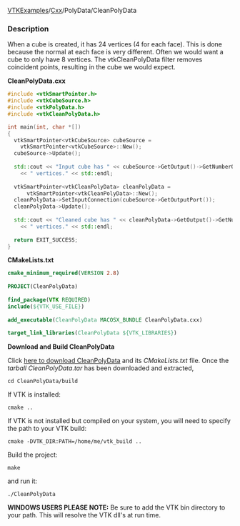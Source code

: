 [VTKExamples](/index/)/[Cxx](/Cxx)/PolyData/CleanPolyData

### Description
When a cube is created, it has 24 vertices (4 for each face). This is done because 
the normal at each face is very different. Often we would want a cube to only have 8 vertices. The vtkCleanPolyData filter removes coincident points, resulting in the cube we would expect.

**CleanPolyData.cxx**
```c++
#include <vtkSmartPointer.h>
#include <vtkCubeSource.h>
#include <vtkPolyData.h>
#include <vtkCleanPolyData.h>

int main(int, char *[])
{
  vtkSmartPointer<vtkCubeSource> cubeSource = 
    vtkSmartPointer<vtkCubeSource>::New();
  cubeSource->Update();
  
  std::cout << "Input cube has " << cubeSource->GetOutput()->GetNumberOfPoints() 
    << " vertices." << std::endl;
    
  vtkSmartPointer<vtkCleanPolyData> cleanPolyData = 
      vtkSmartPointer<vtkCleanPolyData>::New();
  cleanPolyData->SetInputConnection(cubeSource->GetOutputPort());
  cleanPolyData->Update();
  
  std::cout << "Cleaned cube has " << cleanPolyData->GetOutput()->GetNumberOfPoints() 
    << " vertices." << std::endl;
  
  return EXIT_SUCCESS;
}
```
**CMakeLists.txt**
```cmake
cmake_minimum_required(VERSION 2.8)
 
PROJECT(CleanPolyData)
 
find_package(VTK REQUIRED)
include(${VTK_USE_FILE})
 
add_executable(CleanPolyData MACOSX_BUNDLE CleanPolyData.cxx)
 
target_link_libraries(CleanPolyData ${VTK_LIBRARIES})
```

**Download and Build CleanPolyData**

Click [here to download CleanPolyData](https://github.com/lorensen/VTKWikiExamplesTarballs/raw/master/CleanPolyData.tar) and its *CMakeLists.txt* file.
Once the *tarball CleanPolyData.tar* has been downloaded and extracted,
```
cd CleanPolyData/build 
```
If VTK is installed:
```
cmake ..
```
If VTK is not installed but compiled on your system, you will need to specify the path to your VTK build:
```
cmake -DVTK_DIR:PATH=/home/me/vtk_build ..
```
Build the project:
```
make
```
and run it:
```
./CleanPolyData
```
**WINDOWS USERS PLEASE NOTE:** Be sure to add the VTK bin directory to your path. This will resolve the VTK dll's at run time.

